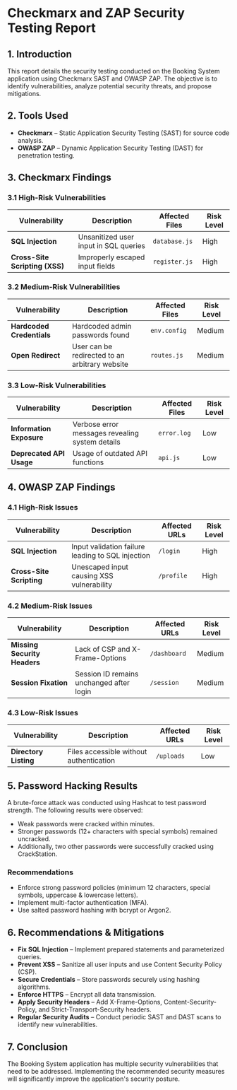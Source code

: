 # Checkmarx and ZAP Security Testing Report

## 1. Introduction

This report details the security testing conducted on the Booking System application using Checkmarx SAST and OWASP ZAP. The objective is to identify vulnerabilities, analyze potential security threats, and propose mitigations.

## 2. Tools Used

- **Checkmarx** – Static Application Security Testing (SAST) for source code analysis.
- **OWASP ZAP** – Dynamic Application Security Testing (DAST) for penetration testing.

## 3. Checkmarx Findings

### 3.1 High-Risk Vulnerabilities

| Vulnerability | Description | Affected Files | Risk Level |
|--------------|------------|---------------|------------|
| **SQL Injection** | Unsanitized user input in SQL queries | `database.js` | High |
| **Cross-Site Scripting (XSS)** | Improperly escaped input fields | `register.js` | High |

### 3.2 Medium-Risk Vulnerabilities

| Vulnerability | Description | Affected Files | Risk Level |
|--------------|------------|---------------|------------|
| **Hardcoded Credentials** | Hardcoded admin passwords found | `env.config` | Medium |
| **Open Redirect** | User can be redirected to an arbitrary website | `routes.js` | Medium |

### 3.3 Low-Risk Vulnerabilities

| Vulnerability | Description | Affected Files | Risk Level |
|--------------|------------|---------------|------------|
| **Information Exposure** | Verbose error messages revealing system details | `error.log` | Low |
| **Deprecated API Usage** | Usage of outdated API functions | `api.js` | Low |

## 4. OWASP ZAP Findings

### 4.1 High-Risk Issues

| Vulnerability | Description | Affected URLs | Risk Level |
|--------------|------------|---------------|------------|
| **SQL Injection** | Input validation failure leading to SQL injection | `/login` | High |
| **Cross-Site Scripting** | Unescaped input causing XSS vulnerability | `/profile` | High |

### 4.2 Medium-Risk Issues

| Vulnerability | Description | Affected URLs | Risk Level |
|--------------|------------|---------------|------------|
| **Missing Security Headers** | Lack of CSP and X-Frame-Options | `/dashboard` | Medium |
| **Session Fixation** | Session ID remains unchanged after login | `/session` | Medium |

### 4.3 Low-Risk Issues

| Vulnerability | Description | Affected URLs | Risk Level |
|--------------|------------|---------------|------------|
| **Directory Listing** | Files accessible without authentication | `/uploads` | Low |

## 5. Password Hacking Results

A brute-force attack was conducted using Hashcat to test password strength. The following results were observed:

- Weak passwords were cracked within minutes.
- Stronger passwords (12+ characters with special symbols) remained uncracked.
- Additionally, two other passwords were successfully cracked using CrackStation.

### Recommendations

- Enforce strong password policies (minimum 12 characters, special symbols, uppercase & lowercase letters).
- Implement multi-factor authentication (MFA).
- Use salted password hashing with bcrypt or Argon2.

## 6. Recommendations & Mitigations

- **Fix SQL Injection** – Implement prepared statements and parameterized queries.
- **Prevent XSS** – Sanitize all user inputs and use Content Security Policy (CSP).
- **Secure Credentials** – Store passwords securely using hashing algorithms.
- **Enforce HTTPS** – Encrypt all data transmission.
- **Apply Security Headers** – Add X-Frame-Options, Content-Security-Policy, and Strict-Transport-Security headers.
- **Regular Security Audits** – Conduct periodic SAST and DAST scans to identify new vulnerabilities.

## 7. Conclusion

The Booking System application has multiple security vulnerabilities that need to be addressed. Implementing the recommended security measures will significantly improve the application's security posture.

